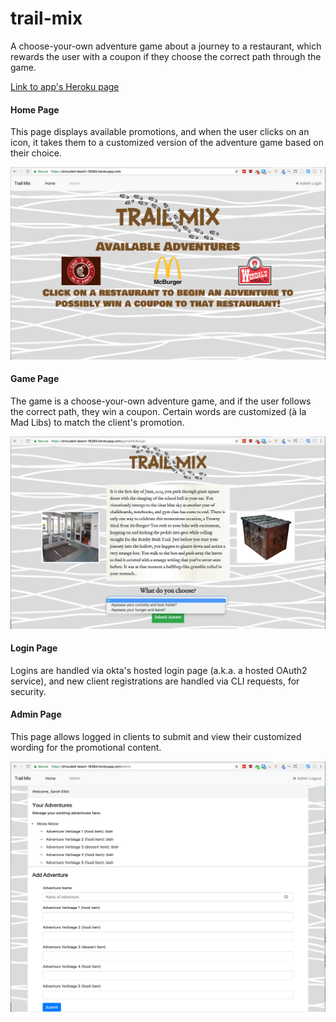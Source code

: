 # trail-mix
A choose-your-own adventure game about a journey to a restaurant, which rewards the user with a coupon if they choose the correct path through the game.

[Link to app's Heroku page](https://shrouded-beach-16284.herokuapp.com/)

#### Home Page
This page displays available promotions, and when the user clicks on an icon, it takes them to a customized version of the adventure game based on their choice.

![Home Page](/screencaps/home.png?raw=true)

#### Game Page
The game is a choose-your-own adventure game, and if the user follows the correct path, they win a coupon. Certain words are customized (à la Mad Libs) to match the client's promotion.

![Game Page](/screencaps/game.png?raw=true)

#### Login Page
Logins are handled via okta's hosted login page (a.k.a. a hosted OAuth2 service), and new client registrations are handled via CLI requests, for security.

#### Admin Page
This page allows logged in clients to submit and view their customized wording for the promotional content.

![Admin Page](/screencaps/admin.png?raw=true)
